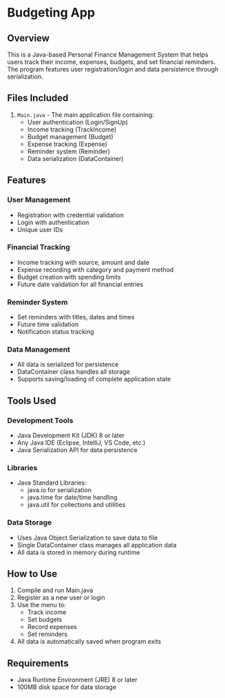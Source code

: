 # Budgeting App 

## Overview
This is a Java-based Personal Finance Management System that helps users track their income, expenses, budgets, and set financial reminders. The program features user registration/login and data persistence through serialization.

## Files Included

1. `Main.java` - The main application file containing:
   - User authentication (Login/SignUp)
   - Income tracking (TrackIncome)
   - Budget management (Budget)
   - Expense tracking (Expense)
   - Reminder system (Reminder)
   - Data serialization (DataContainer)

## Features

### User Management
- Registration with credential validation
- Login with authentication
- Unique user IDs

### Financial Tracking
- Income tracking with source, amount and date
- Expense recording with category and payment method
- Budget creation with spending limits
- Future date validation for all financial entries

### Reminder System
- Set reminders with titles, dates and times
- Future time validation
- Notification status tracking

### Data Management
- All data is serialized for persistence
- DataContainer class handles all storage
- Supports saving/loading of complete application state

## Tools Used

### Development Tools
- Java Development Kit (JDK) 8 or later
- Any Java IDE (Eclipse, IntelliJ, VS Code, etc.)
- Java Serialization API for data persistence

### Libraries
- Java Standard Libraries:
  - java.io for serialization
  - java.time for date/time handling
  - java.util for collections and utilities

### Data Storage
- Uses Java Object Serialization to save data to file
- Single DataContainer class manages all application data
- All data is stored in memory during runtime

## How to Use
1. Compile and run Main.java
2. Register as a new user or login
3. Use the menu to:
   - Track income
   - Set budgets
   - Record expenses
   - Set reminders
4. All data is automatically saved when program exits

## Requirements
- Java Runtime Environment (JRE) 8 or later
- 100MB disk space for data storage
